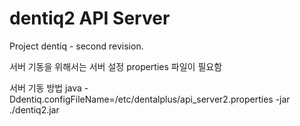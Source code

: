 
 
# dentiq2 API Server

Project dentiq - second revision.

서버 기동을 위해서는 서버 설정 properties 파일이 필요함

서버 기동 방법
	java -Ddentiq.configFileName=/etc/dentalplus/api_server2.properties -jar ./dentiq2.jar

	
